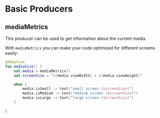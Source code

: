 # Basic Producers

## mediaMetrics

This producer can be used to get information about the current media.

With `mediaMetrics` you can make your code optimized for different screens easily:

```kotlin
@Adaptive
fun mediaSize() {
    val media = mediaMetrics()
    val screenSize = "${media.viewWidth} x ${media.viewHeight}"

    when {
        media.isSmall -> text("small screen ($screenSize)")
        media.isMedium -> text("medium screen ($screenSize)")
        media.isLarge -> text("large screen ($screenSize)")
    }

}
```